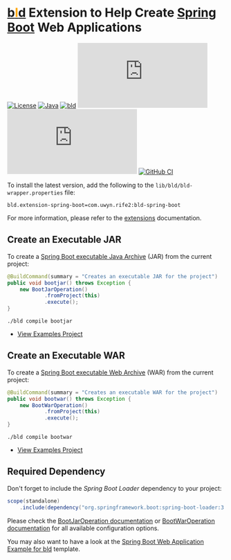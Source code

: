 # [b<span style="color:orange">l</span>d](https://rife2.com/bld) Extension to Help Create [Spring Boot](https://spring.io/projects/spring-boot) Web Applications

[![License](https://img.shields.io/badge/license-Apache%20License%202.0-blue.svg)](https://opensource.org/licenses/Apache-2.0)
[![Java](https://img.shields.io/badge/java-17%2B-blue)](https://www.oracle.com/java/technologies/javase/jdk17-archive-downloads.html)
[![bld](https://img.shields.io/badge/2.3.0-FA9052?label=bld&labelColor=2392FF)](https://rife2.com/bld)
[![Release](https://flat.badgen.net/maven/v/metadata-url/repo.rife2.com/releases/com/uwyn/rife2/bld-spring-boot/maven-metadata.xml?color=blue)](https://repo.rife2.com/#/releases/com/uwyn/rife2/bld-spring-boot)
[![Snapshot](https://flat.badgen.net/maven/v/metadata-url/repo.rife2.com/snapshots/com/uwyn/rife2/bld-spring-boot/maven-metadata.xml?label=snapshot)](https://repo.rife2.com/#/snapshots/com/uwyn/rife2/bld-spring-boot)
[![GitHub CI](https://github.com/rife2/bld-spring-boot/actions/workflows/bld.yml/badge.svg)](https://github.com/rife2/bld-spring-boot/actions/workflows/bld.yml)

To install the latest version, add the following to the `lib/bld/bld-wrapper.properties` file:

```properties
bld.extension-spring-boot=com.uwyn.rife2:bld-spring-boot
```

For more information, please refer to the [extensions](https://github.com/rife2/bld/wiki/Extensions) documentation.

## Create an Executable JAR

To create a [Spring Boot executable Java Archive](https://docs.spring.io/spring-boot/docs/current/reference/html/executable-jar.html)
(JAR) from the current project:

```java
@BuildCommand(summary = "Creates an executable JAR for the project")
public void bootjar() throws Exception {
    new BootJarOperation()
            .fromProject(this)
            .execute();
}
```

```console
./bld compile bootjar
```

- [View Examples Project](https://github.com/rife2/bld-spring-boot/tree/main/examples)

## Create an Executable WAR

To create a [Spring Boot executable Web Archive](https://docs.spring.io/spring-boot/docs/current/reference/html/executable-jar.html#appendix.executable-jar.nested-jars.war-structure)
(WAR) from the current project:

```java
@BuildCommand(summary = "Creates an executable WAR for the project")
public void bootwar() throws Exception {
    new BootWarOperation()
            .fromProject(this)
            .execute();
}
```

```console
./bld compile bootwar
```

- [View Examples Project](https://github.com/rife2/bld-spring-boot/tree/main/examples)

## Required Dependency

Don't forget to include the _Spring Boot Loader_ dependency to your project:

```java
scope(standalone)
    .include(dependency("org.springframework.boot:spring-boot-loader:3.5.4"));
```

Please check the [BootJarOperation documentation](https://rife2.github.io/bld-spring-boot/rife/bld/extension/BootJarOperation.html#method-summary)
or [BootWarOperation documentation](https://rife2.github.io/bld-spring-boot/rife/bld/extension/BootWarOperation.html#method-summary)
for all available configuration options.

You may also want to have a look at the [Spring Boot Web Application Example for bld](https://github.com/rife2/spring-boot-bld-example) template.
